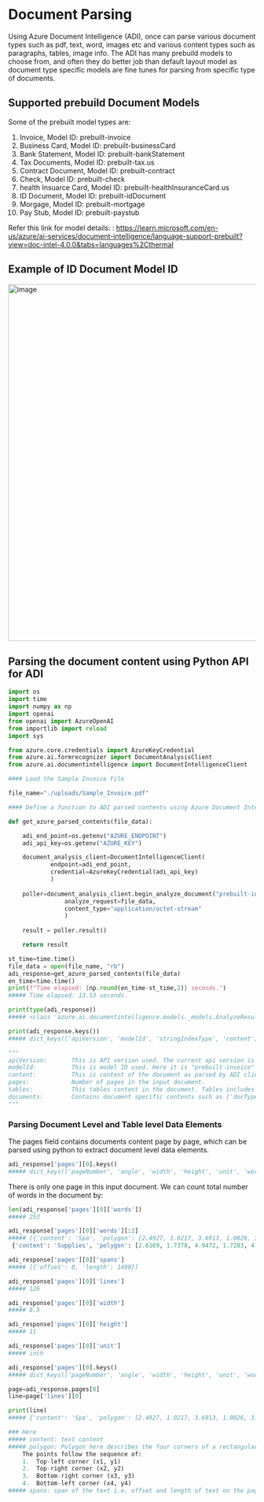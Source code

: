 # Document Parsing

Using Azure Document Intelligence (ADI), once can parse various document types such as pdf, text, word, images etc and various content types such as paragraphs, tables, image info. The ADI has many prebuild models to choose from, and often they do better job than default layout model as document type specific models are fine tunes for parsing from specific type of documents. 

## Supported prebuild Document Models

Some of the prebuilt model types are:

1. Invoice, Model ID: prebuilt-invoice
2. Business Card, Model ID: prebuilt-businessCard
3. Bank Statement, Model ID: prebuilt-bankStatement
4. Tax Documents, Model ID: prebuilt-tax.us
5. Contract Document, Model ID: prebuilt-contract
6. Check, Model ID: prebuilt-check
7. health Insuarce Card, Model ID: prebuilt-healthInsuranceCard.us
8. ID Document, Model ID: prebuilt-idDocument
9. Morgage, Model ID: prebuilt-mortgage
10. Pay Stub, Model ID: prebuilt-paystub


Refer this link for model details: : https://learn.microsoft.com/en-us/azure/ai-services/document-intelligence/language-support-prebuilt?view=doc-intel-4.0.0&tabs=languages%2Cthermal

## Example of ID Document Model ID

<img width="725" alt="image" src="https://github.com/user-attachments/assets/bd741971-938c-4ba2-9249-74f59bae9cd7">


## Parsing the document content using Python API for ADI

```python
import os
import time
import numpy as np
import openai
from openai import AzureOpenAI
from importlib import reload
import sys

from azure.core.credentials import AzureKeyCredential
from azure.ai.formrecognizer import DocumentAnalysisClient
from azure.ai.documentintelligence import DocumentIntelligenceClient

#### Load the Sample Invoice File

file_name="./uploads/Sample_Invoice.pdf"

#### Define a function to ADI parsed contents using Azure Document Intelligence Client

def get_azure_parsed_contents(file_data):

    adi_end_point=os.getenv("AZURE_ENDPOINT")
    adi_api_key=os.getenv("AZURE_KEY")

    document_analysis_client=DocumentIntelligenceClient(
            endpoint=adi_end_point, 
            credential=AzureKeyCredential(adi_api_key)
            )
    
    poller=document_analysis_client.begin_analyze_document("prebuilt-invoice",
                analyze_request=file_data,
                content_type="application/octet-stream"
                )
    
    result = poller.result()

    return result

st_time=time.time()
file_data = open(file_name, "rb")
adi_response=get_azure_parsed_contents(file_data)
en_time=time.time()
print(f"Time elapsed: {np.round(en_time-st_time,2)} seconds.")
##### Time elapsed: 13.53 seconds.

print(type(adi_response))
##### <class 'azure.ai.documentintelligence.models._models.AnalyzeResult'>

print(adi_response.keys())
##### dict_keys(['apiVersion', 'modelId', 'stringIndexType', 'content', 'pages', 'tables', 'styles', 'documents', 'contentFormat'])

"""
apiVersion:       This is API version used. The current api version is "'2024-02-29-preview'"
modelId:          This is model ID used. Here it is "prebuilt-invoice"
content:          This is content of the document as parsed by ADI client.
pages:            Number of pages in the input document.
tables:           This tables content in the document. Tables includes list of any table like content in the input documents and not necsssarily explit tables from document.
documents:        Contains document specific contents such as ['docType', 'boundingRegions', 'fields', 'confidence', 'spans'].
"""

```

### Parsing Document Level and Table level Data Elements

The pages field contains documents content page by page, which can be parsed using python to extract document level data elements.

```python
adi_response['pages'][0].keys()
##### dict_keys(['pageNumber', 'angle', 'width', 'height', 'unit', 'words', 'lines', 'spans'])
```
There is only one page in this input document. We can count total number of words in the document by:

```python
len(adi_response['pages'][0]['words'])
##### 253

adi_response['pages'][0]['words'][:2]
##### [{'content': 'Spa', 'polygon': [2.4927, 1.0217, 3.6913, 1.0026, 3.7056, 1.6185, 2.507, 1.6328], 'spans': [{'offset': 0, 'length': 3}]},
 {'content': 'Supplies', 'polygon': [2.6169, 1.7378, 4.9472, 1.7283, 4.9472, 2.3537, 2.6169, 2.3633], 'spans': [{'offset': 4, 'length': 8}]}]

adi_response['pages'][0]['spans']
##### [{'offset': 0, 'length': 1490}]

adi_response['pages'][0]['lines']
##### 126

adi_response['pages'][0]['width']
##### 8.5

adi_response['pages'][0]['height']
##### 11

adi_response['pages'][0]['unit']
##### inch

adi_response['pages'][0].keys()
##### dict_keys(['pageNumber', 'angle', 'width', 'height', 'unit', 'words', 'lines', 'spans'])

page=adi_response.pages[0]
line=page['lines'][0]

print(line)
##### {'content': 'Spa', 'polygon': [2.4927, 1.0217, 3.6913, 1.0026, 3.7056, 1.6185, 2.507, 1.6328], 'spans': [{'offset': 0, 'length': 3}]}

### Here
##### content: text content
##### polygon: Polygon here describes the four corners of a rectangular boundary around the recognized text.
	The points follow the sequence of:
	1.	Top-left corner (x1, y1)
	2.	Top-right corner (x2, y2)
	3.	Bottom-right corner (x3, y3)
	4.	Bottom-left corner (x4, y4)
##### spans: span of the text i.e. offset and length of text on the page.


```

